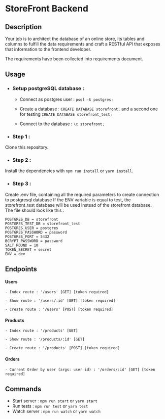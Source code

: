 # StoreFront Backend

## Description

Your job is to architect the database of an online store, its tables and columns to fulfill the data requirements and craft a RESTful API that exposes that information to the frontend developer.

The requirements have been collected into requirements document.

## Usage

* ### Setup postgreSQL database :

  * Connect as postgres user : `psql -U postgres;`

  * Create a database : `CREATE DATABASE storefront;` and a second one for testing `CREATE DATABASE storefront_test;`

  * Connect to the database : `\c storefront;`

* ### Step 1 : 

Clone this repository.

* ### Step 2 : 

Install the dependencies with `npm run install` or `yarn install`.

* ### Step 3 : 

Create .env file, containing all the required parameters to create connection to postgresql database
If the ENV variable is equal to test, the storefront_test database will be used instead of the storefront database. The file should look like this :

```POSTGRES_HOST = localhost
POSTGRES_DB = storefront
POSTGRES_TEST_DB = storefront_test
POSTGRES_USER = postgres
POSTGRES_PASSWORD = password
POSTGRES_PORT = 5432
BCRYPT_PASSWORD = password
SALT_ROUND = 10
TOKEN_SECRET = secret
ENV = dev
```

## Endpoints

#### Users

```
- Index route : '/users' [GET] [token required]
```
```
- Show route : '/users/:id' [GET] [token required]
```
```
- Create route : '/users' [POST] [token required]
```

#### Products

```
- Index route : '/products' [GET]
```
```
- Show route : '/products/:id' [GET]
```
```
- Create route : '/products' [POST] [token required]
```

#### Orders

```
- Current Order by user (args: user id) : '/orders/:id' [GET] [token required]
```

## Commands

- Start server : `npm run start` or `yarn start`
- Run tests : `npm run test` or `yarn test`
- Watch server : `npm run watch` or `yarn watch`



